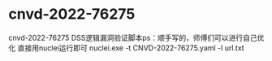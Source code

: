 # cnvd-2022-76275
cnvd-2022-76275 DSS逻辑漏洞验证脚本ps：顺手写的，师傅们可以进行自己优化
直接用nuclei运行即可
nuclei.exe -t CNVD-2022-76275.yaml -l url.txt
